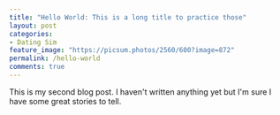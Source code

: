 ```yaml
---
title: "Hello World: This is a long title to practice those"
layout: post
categories:
- Dating Sim
feature_image: "https://picsum.photos/2560/600?image=872"
permalink: /hello-world
comments: true
---
```


This is my second blog post. I haven't written anything yet but I'm sure I have some great stories to tell.